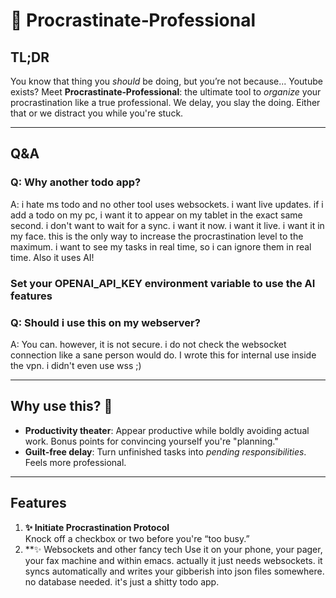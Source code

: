 # 🐢 Procrastinate‑Professional

## TL;DR

You know that thing you *should* be doing, but you’re not because... Youtube exists? Meet **Procrastinate‑Professional**: the ultimate tool to *organize* your procrastination like a true professional. We delay, you slay the doing. Either that or we distract you while you're stuck.

---

## Q&A

### Q: Why another todo app?

A: i hate ms todo and no other tool uses websockets. i want live updates. if i add a todo on my pc, i want it to appear on my tablet in the exact same second. i don't want to wait for a sync. i want it now. i want it live. i want it in my face. this is the only way to increase the procrastination level to the maximum. i want to see my tasks in real time, so i can ignore them in real time. Also it uses AI!

### Set your OPENAI_API_KEY environment variable to use the AI features

### Q: Should i use this on my webserver?

A: You can. however, it is not secure. i do not check the websocket connection like a sane person would do. I wrote this for internal use inside the vpn. i didn't even use wss ;)

---

## Why use this? 🤔

- **Productivity theater**: Appear productive while boldly avoiding actual work. Bonus points for convincing yourself you're "planning."
- **Guilt-free delay**: Turn unfinished tasks into *pending responsibilities*. Feels more professional.  

---

## Features

1. **✨ Initiate Procrastination Protocol**  
   Knock off a checkbox or two before you're “too busy.”  
2. **✨ Websockets and other fancy tech
   Use it on your phone, your pager, your fax machine and within emacs. actually it just needs websockets.
   it syncs automatically and writes your gibberish into json files somewhere. no database needed. it's just a shitty todo app.
